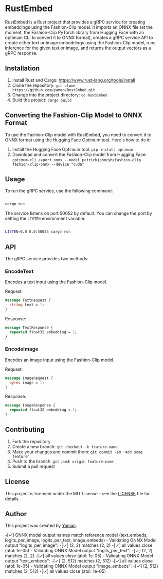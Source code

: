 # RustEmbed

RustEmbed is a Rust project that provides a gRPC service for creating embeddings using the Fashion-Clip model. It imports an ONNX file (at the moment, the Fashion-Clip PyTorch library from Hugging Face with an optimum CLI to convert it to ONNX format), creates a gRPC service API to create either text or image embeddings using the Fashion-Clip model, runs inference for the given text or image, and returns the output vectors as a gRPC response.

## Installation

1. Install Rust and Cargo: https://www.rust-lang.org/tools/install
2. Clone the repository: `git clone https://github.com/yaman/RustEmbed.git`
3. Change into the project directory: `cd RustEmbed`
4. Build the project: `cargo build`

## Converting the Fashion-Clip Model to ONNX Format

To use the Fashion-Clip model with RustEmbed, you need to convert it to ONNX format using the Hugging Face Optimum tool. Here's how to do it:

1. Install the Hugging Face Optimum tool: `pip install optimum`
2. Download and convert the Fashion-Clip model from Hugging Face: `optimum-cli export onnx --model patrickjohncyh/fashion-clip fashion-clip-onnx --device "cuda"`

## Usage

To run the gRPC service, use the following command:

```bash

cargo run

```

The service listens on port 50052 by default. You can change the port by setting the `LISTEN` environment variable:

```bash

LISTEN=0.0.0.0:50053 cargo run

```

## API

The gRPC service provides two methods:

### EncodeText

Encodes a text input using the Fashion-Clip model.

Request:

```protobuf
message TextRequest {
  string text = 1;
}
```

Response:

```protobuf
message TextResponse {
  repeated float32 embedding = 1;
}
```

### EncodeImage

Encodes an image input using the Fashion-Clip model.

Request:

```protobuf
message ImageRequest {
  bytes image = 1;
}
```

Response:

```protobuf
message ImageResponse {
  repeated float32 embedding = 1;
}
```

## Contributing

1. Fork the repository
2. Create a new branch: `git checkout -b feature-name`
3. Make your changes and commit them: `git commit -am 'Add some feature'`
4. Push to the branch: `git push origin feature-name`
5. Submit a pull request

## License

This project is licensed under the MIT License - see the [LICENSE](LICENSE) file for details.

## Author

This project was created by [Yaman](https://github.com/yaman).



 -[✓] ONNX model output names match reference model (text_embeds, logits_per_image, logits_per_text, image_embeds)
        - Validating ONNX Model output "logits_per_image":
                -[✓] (2, 2) matches (2, 2)
                -[✓] all values close (atol: 1e-05)
        - Validating ONNX Model output "logits_per_text":
                -[✓] (2, 2) matches (2, 2)
                -[✓] all values close (atol: 1e-05)
        - Validating ONNX Model output "text_embeds":
                -[✓] (2, 512) matches (2, 512)
                -[✓] all values close (atol: 1e-05)
        - Validating ONNX Model output "image_embeds":
                -[✓] (2, 512) matches (2, 512)
                -[✓] all values close (atol: 1e-05)